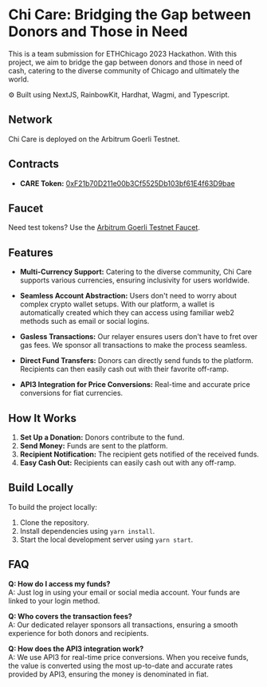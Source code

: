 # Chi Care: Bridging the Gap between Donors and Those in Need

This is a team submission for ETHChicago 2023 Hackathon. With this project, we aim to bridge the gap between donors and those in need of cash, catering to the diverse community of Chicago and ultimately the world.

⚙️ Built using NextJS, RainbowKit, Hardhat, Wagmi, and Typescript.

## Network

Chi Care is deployed on the Arbitrum Goerli Testnet.

## Contracts

- **CARE Token:** [0xF21b70D211e00b3Cf5525Db103bf61E4f63D9bae](https://explorer.goerli.arbitrum.io/address/0xF21b70D211e00b3Cf5525Db103bf61E4f63D9bae)

## Faucet

Need test tokens? Use the [Arbitrum Goerli Testnet Faucet](https://faucet.quicknode.com/arbitrum/goerli).

## Features

- **Multi-Currency Support:** Catering to the diverse community, Chi Care supports various currencies, ensuring inclusivity for users worldwide.
  
- **Seamless Account Abstraction:** Users don't need to worry about complex crypto wallet setups. With our platform, a wallet is automatically created which they can access using familiar web2 methods such as email or social logins.

- **Gasless Transactions:** Our relayer ensures users don't have to fret over gas fees. We sponsor all transactions to make the process seamless.

- **Direct Fund Transfers:** Donors can directly send funds to the platform. Recipients can then easily cash out with their favorite off-ramp.

- **API3 Integration for Price Conversions:** Real-time and accurate price conversions for fiat currencies. 

## How It Works

1. **Set Up a Donation:** Donors contribute to the fund.
2. **Send Money:** Funds are sent to the platform.
3. **Recipient Notification:** The recipient gets notified of the received funds.
4. **Easy Cash Out:** Recipients can easily cash out with any off-ramp.

## Build Locally

To build the project locally:

1. Clone the repository.
2. Install dependencies using `yarn install`.
3. Start the local development server using `yarn start`.

## FAQ

**Q: How do I access my funds?**  
A: Just log in using your email or social media account. Your funds are linked to your login method.

**Q: Who covers the transaction fees?**  
A: Our dedicated relayer sponsors all transactions, ensuring a smooth experience for both donors and recipients.

**Q: How does the API3 integration work?**  
A: We use API3 for real-time price conversions. When you receive funds, the value is converted using the most up-to-date and accurate rates provided by API3, ensuring the money is denominated in fiat.
